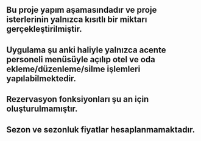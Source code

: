 ## Bu proje yapım aşamasındadır ve proje isterlerinin yalnızca kısıtlı bir miktarı gerçekleştirilmiştir.

## Uygulama şu anki haliyle yalnızca acente personeli menüsüyle açılıp otel ve oda ekleme/düzenleme/silme işlemleri yapılabilmektedir.

## Rezervasyon fonksiyonları şu an için oluşturulmamıştır.

## Sezon ve sezonluk fiyatlar hesaplanmamaktadır.
